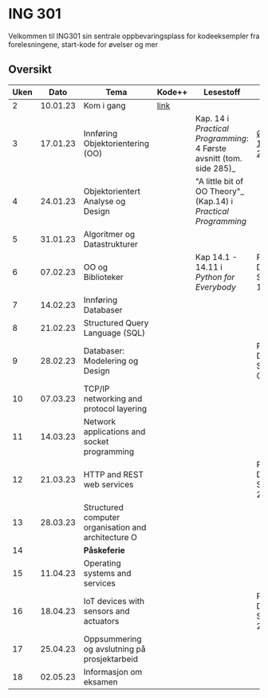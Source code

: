 # ING 301

Velkommen til ING301 sin sentrale oppbevaringsplass for kodeeksempler fra forelesningene, start-kode for øvelser og mer

## Oversikt

**Uken** | **Dato** | **Tema** | **Kode++** | **Lesestoff**                                                    | **Frister**
---------|----------|----------|------------|------------------------------------------------------------------|---------------
2 | 10.01.23 | Kom i gang | [link](./uke1-introduksjon/uke1.md) |                                                                  | 
3 | 17.01.23 | Innføring Objektorientering (OO) |  | Kap. 14 i _Practical Programming_: 4 Første avsnitt (tom. side 285)_ | [Øvelse 1: Sø 22.01](./oevelser/1-setup/exercise1.md)
4 | 24.01.23 | Objektorientert Analyse og Design | | "A little bit of OO Theory"_ (Kap.14) i  _Practical Programming_ |
5 | 31.01.23 | Algoritmer og Datastrukturer | |                                                                  |
6 | 07.02.23 | OO og Biblioteker | | Kap 14.1 - 14.11 i _Python for Everybody_                        | Prosjekt Del A: Sø 12.02
7 | 14.02.23 | Innføring Databaser  | |                                                                  |
8 | 21.02.23 | Structured Query Language (SQL) | |                                                                  |
9 | 28.02.23 | Databaser: Modelering og Design | |                                                                  | Prosjekt Del B: Sø 05.03
10 | 07.03.23 | TCP/IP networking and protocol layering | |                                                                  |
11 | 14.03.23 | Network applications and socket programming | |                                                                  |
12 | 21.03.23 | HTTP and REST web services | |                                                                  | Prosjekt Del C: Sø 26.03
13 | 28.03.23 | Structured computer organisation and architecture O | |                                                                  |
14 | | **Påskeferie** | |                                                                  |
15 | 11.04.23 | Operating systems and services | |                                                                  |
16 | 18.04.23 | IoT devices with sensors and actuators | |                                                                  | Prosjekt Del D: Sø 23.04
17 | 25.04.23 | Oppsummering og avslutning på prosjektarbeid | |                                                                  | 
18 | 02.05.23 | Informasjon om eksamen | |                                                                  |
